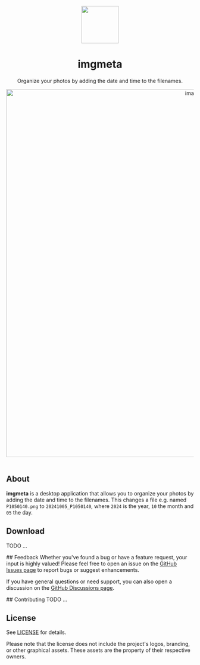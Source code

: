 <p align="center">
    <div align="center">
        <img src="electron/src/renderer/src/assets/images/AppLogo.png" height="100px">
    </div>
    <h1 align="center">imgmeta</h1>
    <p align="center">
        Organize your photos by adding the date and time to the filenames.
    </p>
</p>


<div align="center">
    <img width="986" alt="image" src="https://github.com/user-attachments/assets/2e8e46d3-1ca2-4cb8-b499-4db7ecc88c26">
</div>

<br>

## About
**imgmeta** is a desktop application that allows you to organize your photos by adding the date and time
to the filenames. This changes a file e.g. named `P1050140.png` to `20241005_P1050140`, where `2024` is the year, 
`10` the month and `05` the day.

## Download
TODO ...

## Feedback
Whether you've found a bug or have a feature request, your input is highly valued! 
Please feel free to open an issue on the [GitHub Issues page](https://github.com/codeofandrin/imgmeta/issues) 
to report bugs or suggest enhancements.

If you have general questions or need support, you can also open a discussion on the
[GitHub Discussions page](https://github.com/codeofandrin/imgmeta/discussions).

## Contributing
TODO ...

## License

See [LICENSE](./LICENSE) for details.

Please note that the license does not include the project's logos, branding, or other graphical assets. 
These assets are the property of their respective owners.
